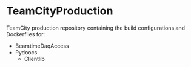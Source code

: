# TeamCityProduction
TeamCity production repository containing the build configurations and Dockerfiles for:
* BeamtimeDaqAccess
* Pydoocs
  * Clientlib
